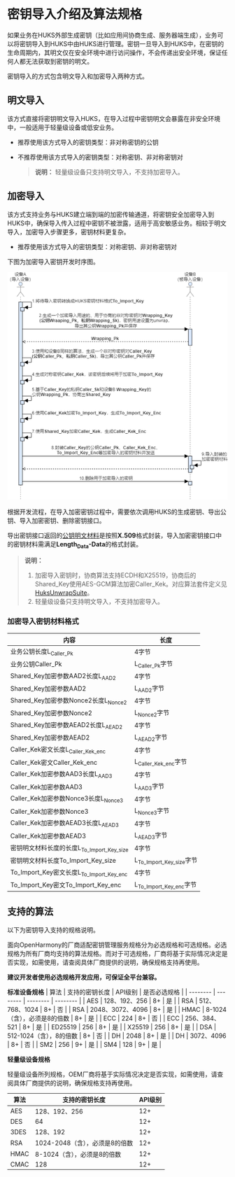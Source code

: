 # 密钥导入介绍及算法规格

如果业务在HUKS外部生成密钥（比如应用间协商生成、服务器端生成），业务可以将密钥导入到HUKS中由HUKS进行管理。密钥一旦导入到HUKS中，在密钥的生命周期内，其明文仅在安全环境中进行访问操作，不会传递出安全环境，保证任何人都无法获取到密钥的明文。

密钥导入的方式包含明文导入和加密导入两种方式。


## 明文导入

该方式直接将密钥明文导入HUKS，在导入过程中密钥明文会暴露在非安全环境中，一般适用于轻量级设备或低安业务。

- 推荐使用该方式导入的密钥类型：非对称密钥的公钥

- 不推荐使用该方式导入的密钥类型：对称密钥、非对称密钥对
  > **说明：**
  > 轻量级设备只支持明文导入，不支持加密导入。

## 加密导入

该方式支持业务与HUKS建立端到端的加密传输通道，将密钥安全加密导入到HUKS中，确保导入传入过程中密钥不被泄露，适用于高安敏感业务。相较于明文导入，加密导入步骤更多，密钥材料更复杂。

- 推荐使用该方式导入的密钥类型：对称密钥、非对称密钥对

下图为加密导入密钥开发时序图。

![加密导入密钥开发顺序图](figures/加密导入密钥开发顺序图.png)

根据开发流程，在导入加密密钥过程中，需要依次调用HUKS的生成密钥、导出公钥、导入加密密钥、删除密钥接口。

导出密钥接口返回的[公钥明文材料](huks-concepts.md#公钥材料格式)是按照**X.509**格式封装，导入加密密钥接口中的密钥材料需满足**Length<sub>Data</sub>-Data**的格式封装。

> **说明：**
> 1. 加密导入密钥时，协商算法支持ECDH和X25519，协商后的Shared_Key使用AES-GCM算法加密Caller_Kek。对应算法套件定义见[HuksUnwrapSuite](../../reference/apis-universal-keystore-kit/js-apis-huks.md#huksunwrapsuite9)。
> 2. 轻量级设备只支持明文导入，不支持加密导入。

### 加密导入密钥材料格式

| 内容 | 长度 |
| -------- | -------- |
| 业务公钥长度L<sub>Caller_Pk</sub> | 4字节 |
| 业务公钥Caller_Pk | L<sub>Caller_Pk</sub>字节 |
| Shared_Key加密参数AAD2长度L<sub>AAD2</sub> | 4字节 |
| Shared_Key加密参数AAD2 | L<sub>AAD2</sub>字节 |
| Shared_Key加密参数Nonce2长度L<sub>Nonce2</sub> | 4字节 |
| Shared_Key加密参数Nonce2 | L<sub>Nonce2</sub>字节 |
| Shared_Key加密参数AEAD2长度L<sub>AEAD2</sub> | 4字节 |
| Shared_Key加密参数AEAD2 | L<sub>AEAD2</sub>字节 |
| Caller_Kek密文长度L<sub>Caller_Kek_enc</sub> | 4字节 |
| Caller_Kek密文Caller_Kek_enc | L<sub>Caller_Kek_enc</sub>字节 |
| Caller_Kek加密参数AAD3长度L<sub>AAD3</sub> | 4字节 |
| Caller_Kek加密参数AAD3 | L<sub>AAD3</sub>字节 |
| Caller_Kek加密参数Nonce3长度L<sub>Nonce3</sub> | 4字节 |
| Caller_Kek加密参数Nonce3 | L<sub>Nonce3</sub>字节 |
| Caller_Kek加密参数AEAD3长度L<sub>AEAD3</sub> | 4字节 |
| Caller_Kek加密参数AEAD3 | L<sub>AEAD3</sub>字节 |
| 密钥明文材料长度的长度L<sub>To_Import_Key_size</sub> | 4字节 |
| 密钥明文材料长度To_Import_Key_size | L<sub>To_Import_Key_size</sub>字节 |
| To_Import_Key密文长度L<sub>To_Import_Key_enc</sub> | 4字节 |
| To_Import_Key密文To_Import_Key_enc | L<sub>To_Import_Key_enc</sub>字节 |


## 支持的算法

以下为密钥导入支持的规格说明。
<!--Del-->
面向OpenHarmony的厂商适配密钥管理服务规格分为必选规格和可选规格。必选规格为所有厂商均支持的算法规格。而对于可选规格，厂商将基于实际情况决定是否实现，如需使用，请查阅具体厂商提供的说明，确保规格支持再使用。

**建议开发者使用必选规格开发应用，可保证全平台兼容。**
<!--DelEnd-->
**标准设备规格**
| 算法 | 支持的密钥长度 | API级别 | <!--DelCol4-->是否必选规格 |
| -------- | -------- | -------- | -------- |
| AES | 128、192、256 | 8+ | 是 |
| <!--DelRow-->RSA | 512、768、1024 | 8+ | 否 |
| RSA | 2048、3072、4096 | 8+ | 是 |
| HMAC | 8-1024（含），必须是8的倍数 | 8+ | 是 |
| <!--DelRow-->ECC | 224 | 8+ | 否 |
| ECC | 256、384、521 | 8+ | 是 |
| ED25519 | 256 | 8+ | 是 |
| X25519 | 256 | 8+ | 是 |
| <!--DelRow-->DSA | 512-1024（含），8的倍数 | 8+ | 否 |
| DH | 2048 | 8+ | 是 |
| <!--DelRow-->DH | 3072、4096 | 8+ | 否 |
| SM2 | 256 | 9+ | 是 |
| SM4 | 128 | 9+ | 是 |

**轻量级设备规格**

<!--Del-->
轻量级设备所列规格，OEM厂商将基于实际情况决定是否实现，如需使用，请查阅具体厂商提供的说明，确保规格支持再使用。
<!--DelEnd-->

| 算法 | 支持的密钥长度 | API级别 |
| -------- | -------- | -------- |
| AES | 128、192、256 | 12+ |
| DES | 64 | 12+ |
| 3DES | 128、192 | 12+ |
| RSA |  1024-2048（含），必须是8的倍数 | 12+ |
| HMAC | 8-1024（含），必须是8的倍数 | 12+ |
| CMAC | 128 | 12+ |
